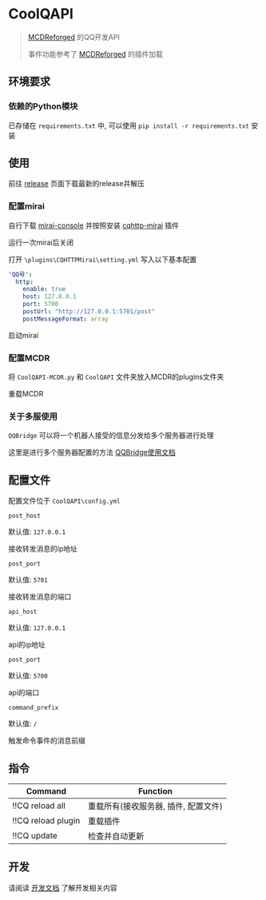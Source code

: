 # CoolQAPI

> [MCDReforged](https://github.com/Fallen-Breath/MCDReforged) 的QQ开发API
>
> 事件功能参考了 [MCDReforged](https://github.com/Fallen-Breath/MCDReforged) 的插件加载

## 环境要求

### 依赖的Python模块

已存储在 `requirements.txt` 中, 可以使用 `pip install -r requirements.txt` 安装

## 使用

前往 [release](https://github.com/zhang-anzhi/CoolQAPI/releases) 页面下载最新的release并解压

### 配置mirai

自行下载 [mirai-console](https://github.com/mamoe/mirai-console) 并按照安装 [cqhttp-mirai](https://github.com/yyuueexxiinngg/cqhttp-mirai) 插件

运行一次mirai后关闭

打开 `\plugins\CQHTTPMirai\setting.yml` 写入以下基本配置

```yaml
'QQ号':
  http:
    enable: true
    host: 127.0.0.1
    port: 5700
    postUrl: "http://127.0.0.1:5701/post"
    postMessageFormat: array
```

启动mirai

### 配置MCDR

将 `CoolQAPI-MCDR.py` 和 `CoolQAPI` 文件夹放入MCDR的plugins文件夹

重载MCDR

### 关于多服使用

`QQBridge` 可以将一个机器人接受的信息分发给多个服务器进行处理

这里是进行多个服务器配置的方法 [QQBridge使用文档](doc/QQBridge.md)

## 配置文件

配置文件位于 `CoolQAPI\config.yml`

`post_host`

默认值: `127.0.0.1`

接收转发消息的ip地址

`post_port`

默认值: `5701`

接收转发消息的端口

`api_host`

默认值: `127.0.0.1`

api的ip地址

`post_port`

默认值: `5700`

api的端口

`command_prefix`

默认值: `/`

触发命令事件的消息前缀

## 指令

| Command                | Function                                 |
| ---------------------- | ---------------------------------------- |
| !!CQ reload all        | 重载所有(接收服务器, 插件, 配置文件)        |
| !!CQ reload plugin     | 重载插件                                  |
| !!CQ update            | 检查并自动更新                            |

## 开发

请阅读 [开发文档](doc/plugin.md) 了解开发相关内容
